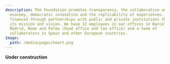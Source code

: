```yaml
---
description: The Foundation promotes transparency, the collaborative and ethical
  economy, democratic innovation and the replicability of experiences. It is
  financed through partnerships with public and private institutions that share
  its mission and vision. We have 12 employees in our offices in Barcelona,
  Madrid, Rome and Palma (head office and tax office) and a team of
  collaborators in Spain and other European countries.
Image:
  path: /media/pages/heart.png
---
```

**Under construction**
